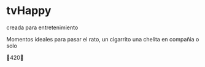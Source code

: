 # tvHappy
creada para entretenimiento

Momentos ideales para pasar el rato, un cigarrito
una chelita en compañia o solo

🍃420🪬
